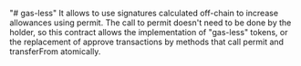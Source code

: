 "# gas-less" 
It allows to use signatures calculated off-chain to increase allowances using permit. The call to permit doesn't need to be done by the holder, so this contract allows the implementation of "gas-less" tokens, or the replacement of approve transactions by methods that call permit and transferFrom atomically.
